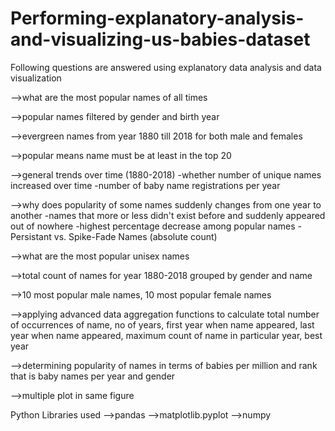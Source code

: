 # Performing-explanatory-analysis-and-visualizing-us-babies-dataset
Following questions are answered using explanatory data analysis and data visualization

-->what are the most popular names of all times

-->popular names filtered by gender and birth year

-->evergreen names from year 1880 till 2018 for both male and females

-->popular means name must be at least in the top 20

-->general trends over time (1880-2018)
    -whether number of unique names increased over time
    -number of baby name registrations per year

-->why does popularity of some names suddenly changes from one year to another
    -names that more or less didn't exist before and suddenly appeared out of nowhere
    -highest percentage decrease among popular names
    -Persistant vs. Spike-Fade Names (absolute count)

-->what are the most popular unisex names 

-->total count of names for year 1880-2018 grouped by gender and name

-->10 most popular male names, 10 most popular female names

-->applying advanced data aggregation functions to calculate total number of occurrences of name, no of years, first year when name appeared, last year when name appeared, maximum count of name in particular year, best year

-->determining popularity of names in terms of babies per million and rank that is baby names per year and gender

-->multiple plot in same figure

Python Libraries used
-->pandas
-->matplotlib.pyplot
-->numpy
